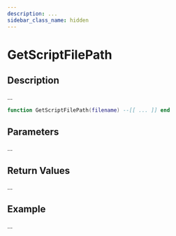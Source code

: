 ```yaml
---
description: ...
sidebar_class_name: hidden
---
```


# GetScriptFilePath

## Description

...

```lua
function GetScriptFilePath(filename) --[[ ... ]] end
```

## Parameters

...

## Return Values

...

## Example

...

